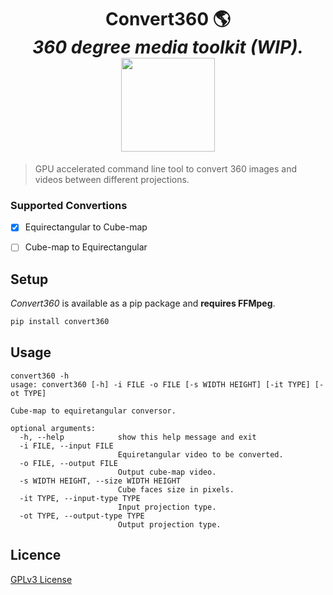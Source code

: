 <h1 align="center">
Convert360 🌎
<br/>
<i>360 degree media toolkit (WIP).</i>
<br/>
<img width=150 src="https://raw.githubusercontent.com/MateusZitelli/convert360/master/assets/mercator.jpg" ></img>
</h1>

> GPU accelerated command line tool to convert 360 images and videos between different projections.

### Supported Convertions

- [x] Equirectangular to Cube-map
- [ ] Cube-map to Equirectangular


## Setup

*Convert360* is available as a pip package and **requires FFMpeg**.

```sh
pip install convert360
```

## Usage

```
convert360 -h
usage: convert360 [-h] -i FILE -o FILE [-s WIDTH HEIGHT] [-it TYPE] [-ot TYPE]

Cube-map to equiretangular conversor.

optional arguments:
  -h, --help            show this help message and exit
  -i FILE, --input FILE
                        Equiretangular video to be converted.
  -o FILE, --output FILE
                        Output cube-map video.
  -s WIDTH HEIGHT, --size WIDTH HEIGHT
                        Cube faces size in pixels.
  -it TYPE, --input-type TYPE
                        Input projection type.
  -ot TYPE, --output-type TYPE
                        Output projection type.
```


## Licence

[GPLv3 License](https://opensource.org/licenses/GPL-3.0)


